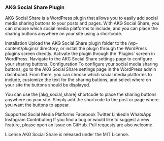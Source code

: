 <h3>AKG Social Share Plugin</h3>
AKG Social Share is a WordPress plugin that allows you to easily add social media sharing buttons to your posts and pages. With AKG Social Share, you can choose which social media platforms to include, and you can place the sharing buttons anywhere on your site using a shortcode.

Installation
Upload the AKG Social Share plugin folder to the /wp-content/plugins/ directory, or install the plugin through the WordPress plugins screen directly.
Activate the plugin through the 'Plugins' screen in WordPress.
Navigate to the AKG Social Share settings page to configure your sharing buttons.
Configuration
To configure your social media sharing buttons, go to the AKG Social Share settings page in the WordPress admin dashboard. From there, you can choose which social media platforms to include, customize the text for the sharing buttons, and select where on your site the buttons should be displayed.

You can use the [akg_social_share] shortcode to place the sharing buttons anywhere on your site. Simply add the shortcode to the post or page where you want the buttons to appear.

Supported Social Media Platforms
Facebook
Twitter
LinkedIn
WhatsApp
Instagram
Contributing
If you find a bug or would like to suggest a new feature, please open an issue on GitHub. Pull requests are also welcome.

License
AKG Social Share is released under the MIT License.
